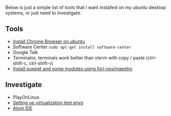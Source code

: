 Below is just a simple list of tools that I want installed on my ubuntu desktop systems, or just need to investigate.

Tools
-----
* [Install Chrome Browser on ubuntu](chrome-browser.md)
* Software Center ```sudo apt-get install software-center```
* Google Talk
* Terminator, terminals work better than xterm with copy / paste (ctrl-shift-c, ctrl-shift-v)
* [Install puppet and some modules using forj-oss/maestro](puppet27.md)

Investigate
-----------
* PlayOnLinux
* [Setting up virtualization test envs](virtualization.md)
* [Atom IDE](atom.md)
